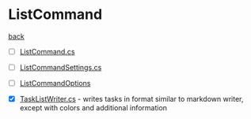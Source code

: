 # ListCommand
[back](../ViewCommands.md)

- [ ] [ListCommand.cs](./ListCommand.cs)
- [ ] [ListCommandSettings.cs](./ListCommandSettings.cs)
- [ ] [ListCommandOptions](./ListCommandOptions/ListCommandOptions.md)

- [x] [TaskListWriter.cs](./TaskListWriter.cs) - writes tasks in format similar to markdown writer, except with colors and additional information
